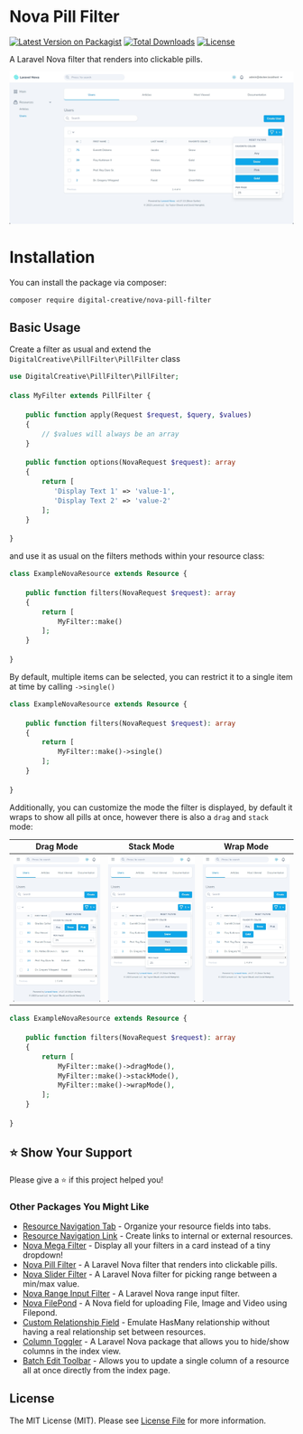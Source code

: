 # Nova Pill Filter

[![Latest Version on Packagist](https://img.shields.io/packagist/v/digital-creative/nova-pill-filter)](https://packagist.org/packages/digital-creative/nova-pill-filter)
[![Total Downloads](https://img.shields.io/packagist/dt/digital-creative/nova-pill-filter)](https://packagist.org/packages/digital-creative/nova-pill-filter)
[![License](https://img.shields.io/packagist/l/digital-creative/nova-pill-filter)](https://github.com/dcasia/nova-pill-filter/blob/master/LICENSE)

A Laravel Nova filter that renders into clickable pills.

<picture>
  <source media="(prefers-color-scheme: dark)" srcset="https://raw.githubusercontent.com/dcasia/nova-pill-filter/main/screenshots/dark-1.png">
  <img alt="PillFilter in Action" src="https://raw.githubusercontent.com/dcasia/nova-pill-filter/main/screenshots/light-1.png">
</picture>

# Installation

You can install the package via composer:

```shell
composer require digital-creative/nova-pill-filter
```

## Basic Usage

Create a filter as usual and extend the `DigitalCreative\PillFilter\PillFilter` class

```php
use DigitalCreative\PillFilter\PillFilter;

class MyFilter extends PillFilter {

    public function apply(Request $request, $query, $values)
    {
        // $values will always be an array
    }
    
    public function options(NovaRequest $request): array
    {
        return [
           'Display Text 1' => 'value-1',
           'Display Text 2' => 'value-2'
        ];
    }

}
```

and use it as usual on the filters methods within your resource class:

```php
class ExampleNovaResource extends Resource {

    public function filters(NovaRequest $request): array
    {
        return [
            MyFilter::make()
        ];
    }

}
```

By default, multiple items can be selected, you can restrict it to a single item at time by calling `->single()`

```php
class ExampleNovaResource extends Resource {

    public function filters(NovaRequest $request): array
    {
        return [
            MyFilter::make()->single()
        ];
    }

}
```

Additionally, you can customize the mode the filter is displayed, by default it wraps to show all pills at once, however
there is also a `drag` and `stack` mode:

| Drag Mode                                                                                                                                                                                                                                                                 | Stack Mode                                                                                                                                                                                                                                                                | Wrap Mode                                                                                                                                                                                                                                                               |
|---------------------------------------------------------------------------------------------------------------------------------------------------------------------------------------------------------------------------------------------------------------------------|---------------------------------------------------------------------------------------------------------------------------------------------------------------------------------------------------------------------------------------------------------------------------|-------------------------------------------------------------------------------------------------------------------------------------------------------------------------------------------------------------------------------------------------------------------------|
| <picture><source media="(prefers-color-scheme: dark)" srcset="https://raw.githubusercontent.com/dcasia/nova-pill-filter/main/screenshots/drag-dark.png"><img src="https://raw.githubusercontent.com/dcasia/nova-pill-filter/main/screenshots/drag-light.png"></picture>  | <picture><source media="(prefers-color-scheme: dark)" srcset="https://raw.githubusercontent.com/dcasia/nova-pill-filter/main/screenshots/stack-dark.png"><img src="https://raw.githubusercontent.com/dcasia/nova-pill-filter/main/screenshots/stack-light.png"></picture> | <picture><source media="(prefers-color-scheme: dark)" srcset="https://raw.githubusercontent.com/dcasia/nova-pill-filter/main/screenshots/wrap-dark.png"><img src="https://raw.githubusercontent.com/dcasia/nova-pill-filter/main/screenshots/wrap-light.png"></picture> |

```php
class ExampleNovaResource extends Resource {

    public function filters(NovaRequest $request): array
    {
        return [
            MyFilter::make()->dragMode(),
            MyFilter::make()->stackMode(),
            MyFilter::make()->wrapMode(),
        ];
    }

}
```

## ⭐️ Show Your Support

Please give a ⭐️ if this project helped you!

### Other Packages You Might Like

- [Resource Navigation Tab](https://github.com/dcasia/resource-navigation-tab) - Organize your resource fields into tabs.
- [Resource Navigation Link](https://github.com/dcasia/resource-navigation-link) - Create links to internal or external resources.
- [Nova Mega Filter](https://github.com/dcasia/nova-mega-filter) - Display all your filters in a card instead of a tiny dropdown!
- [Nova Pill Filter](https://github.com/dcasia/nova-pill-filter) - A Laravel Nova filter that renders into clickable pills.
- [Nova Slider Filter](https://github.com/dcasia/nova-slider-filter) - A Laravel Nova filter for picking range between a min/max value.
- [Nova Range Input Filter](https://github.com/dcasia/nova-range-input-filter) - A Laravel Nova range input filter.
- [Nova FilePond](https://github.com/dcasia/nova-filepond) - A Nova field for uploading File, Image and Video using Filepond.
- [Custom Relationship Field](https://github.com/dcasia/custom-relationship-field) - Emulate HasMany relationship without having a real relationship set between resources.
- [Column Toggler](https://github.com/dcasia/column-toggler) - A Laravel Nova package that allows you to hide/show columns in the index view.
- [Batch Edit Toolbar](https://github.com/dcasia/batch-edit-toolbar) - Allows you to update a single column of a resource all at once directly from the index page.

## License

The MIT License (MIT). Please see [License File](https://raw.githubusercontent.com/dcasia/nova-pill-filter/master/LICENSE) for more information.
